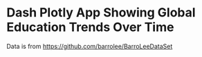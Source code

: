 # Dash Plotly App Showing Global Education Trends Over Time

Data is from https://github.com/barrolee/BarroLeeDataSet
